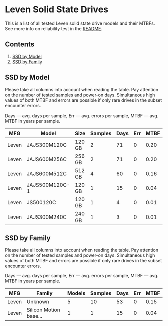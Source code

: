 Leven Solid State Drives
========================

This is a list of all tested Leven solid state drive models and their MTBFs. See
more info on reliability test in the [README](https://github.com/linuxhw/SMART).

Contents
--------

1. [ SSD by Model  ](#ssd-by-model)
2. [ SSD by Family ](#ssd-by-family)

SSD by Model
------------

Please take all columns into account when reading the table. Pay attention on the
number of tested samples and power-on days. Simultaneous high values of both MTBF
and errors are possible if only rare drives in the subset encounter errors.

Days — avg. days per sample,
Err  — avg. errors per sample,
MTBF — avg. MTBF in years per sample.

| MFG       | Model              | Size   | Samples | Days  | Err   | MTBF   |
|-----------|--------------------|--------|---------|-------|-------|--------|
| Leven     | JAJS300M120C       | 120 GB | 2       | 71    | 0     | 0.20   |
| Leven     | JAJS600M256C       | 256 GB | 2       | 71    | 0     | 0.20   |
| Leven     | JAJS600M512C       | 512 GB | 4       | 60    | 0     | 0.16   |
| Leven     | JAJS500M120C-1     | 120 GB | 1       | 15    | 0     | 0.04   |
| Leven     | JS500120C          | 120 GB | 1       | 4     | 0     | 0.01   |
| Leven     | JAJS300M240C       | 240 GB | 1       | 3     | 0     | 0.01   |

SSD by Family
-------------

Please take all columns into account when reading the table. Pay attention on the
number of tested samples and power-on days. Simultaneous high values of both MTBF
and errors are possible if only rare drives in the subset encounter errors.

Days — avg. days per sample,
Err  — avg. errors per sample,
MTBF — avg. MTBF in years per sample.

| MFG       | Family                 | Models | Samples | Days  | Err   | MTBF   |
|-----------|------------------------|--------|---------|-------|-------|--------|
| Leven     | Unknown                | 5      | 10      | 53    | 0     | 0.15   |
| Leven     | Silicon Motion base... | 1      | 1       | 15    | 0     | 0.04   |

